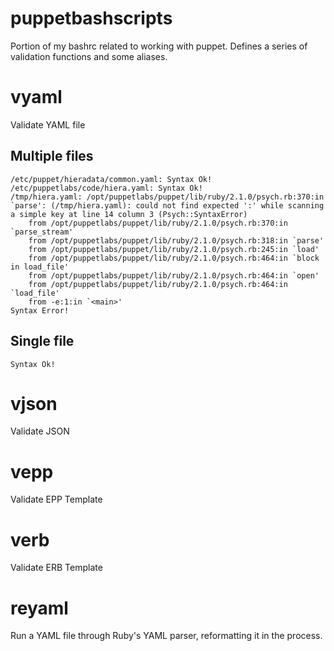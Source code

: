 # puppetbashscripts

Portion of my bashrc related to working with puppet.  Defines a series of validation functions and some aliases.

# vyaml

Validate YAML file

## Multiple files

```$ vyaml /etc/puppet/hieradata/common.yaml /etc/puppetlabs/code/hiera.yaml /tmp/hiera.yaml 
/etc/puppet/hieradata/common.yaml: Syntax Ok!
/etc/puppetlabs/code/hiera.yaml: Syntax Ok!
/tmp/hiera.yaml: /opt/puppetlabs/puppet/lib/ruby/2.1.0/psych.rb:370:in `parse': (/tmp/hiera.yaml): could not find expected ':' while scanning a simple key at line 14 column 3 (Psych::SyntaxError)
	from /opt/puppetlabs/puppet/lib/ruby/2.1.0/psych.rb:370:in `parse_stream'
	from /opt/puppetlabs/puppet/lib/ruby/2.1.0/psych.rb:318:in `parse'
	from /opt/puppetlabs/puppet/lib/ruby/2.1.0/psych.rb:245:in `load'
	from /opt/puppetlabs/puppet/lib/ruby/2.1.0/psych.rb:464:in `block in load_file'
	from /opt/puppetlabs/puppet/lib/ruby/2.1.0/psych.rb:464:in `open'
	from /opt/puppetlabs/puppet/lib/ruby/2.1.0/psych.rb:464:in `load_file'
	from -e:1:in `<main>'
Syntax Error!
```

## Single file
```$ vyaml /etc/puppet/hieradata/common.yaml
Syntax Ok!
```

# vjson

Validate JSON

# vepp

Validate EPP Template

# verb

Validate ERB Template

# reyaml

Run a YAML file through Ruby's YAML parser, reformatting it in the process.
